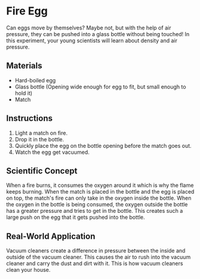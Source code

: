 # Fire Egg
Can eggs move by themselves? Maybe not, but with the help of air pressure, they can be pushed into a glass bottle without being touched! In this experiment, your young scientists will learn about density and air pressure.

## Materials
* Hard-boiled egg
* Glass bottle (Opening wide enough for egg to fit, but small enough to hold it)
* Match

## Instructions
1. Light a match on fire.
2. Drop it in the bottle.
3. Quickly place the egg on the bottle opening before the match goes out.
4. Watch the egg get vacuumed.

## Scientific Concept
When a fire burns, it consumes the oxygen around it which is why the flame keeps burning. When the match is placed in the bottle and the egg is placed on top, the match's fire can only take in the oxygen inside the bottle. When the oxygen in the bottle is being consumed, the oxygen outside the bottle has a greater pressure and tries to get in the bottle. This creates such a large push on the egg that it gets pushed into the bottle.

## Real-World Application
Vacuum cleaners create a difference in pressure between the inside and outside of the vacuum cleaner. This causes the air to rush into the vacuum cleaner and carry the dust and dirt with it. This is how vacuum cleaners clean your house.